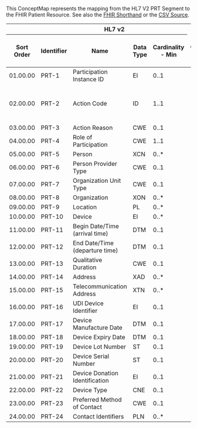 
This ConceptMap represents the mapping from the HL7 V2 PRT Segment to the FHIR Patient Resource. See also the <a href='https://github.com/HL7/v2-to-fhir/blob/master/tank/Segment PRT[GeneralPractitioner-PractitionerRole] to Patient.fsh'>FHIR Shorthand</a> or the <a href='https://github.com/HL7/v2-to-fhir/blob/master/mappings/segments/HL7 Segment - FHIR R4_ PRT[Patient-GeneralPractitioner-PractitionerRole] - Sheet1.csv'>CSV Source</a>.
<table class='grid'><thead>
<tr><th colspan='6'>HL7 v2</th><th colspan='3'>Condition (IF True, args)</th><th colspan='7'>HL7 FHIR</th><th rowspan='2'>Comments</th></tr>
<tr><th title='Rows are listed in sequence of how they appear in the v2 standard. The first column, Sort Order, provides a sort order that can re-create the original v2 standard sequence in case one opts to re-sort/filter the rows.'>Sort Order</th><th title='Contains the formal Segment Name and Field Sequence according to the base standard using &quot;-&quot; as the delimiter.'>Identifier</th><th title='The formal name of the field in the most current published version.'>Name</th><th title='The data type of the field in the most current published version if not deprecated, otherwise the data type at the time it was deprecated and removed.'>Data Type</th><th title='The V2 min cardinality expressed numerically.'>Cardinality - Min</th><td style='border-right: 2px' title='The V2 max cardinality expressed numerically.'>Cardinality - Max</td><th title='Condition in an easy to read syntax (Computable ANTLR)'>Computable ANTLR</th><th title='Condition in FHIRPath Notation'>Computable FHIRPath</th><td style='border-right: 2px' title='Condition expressed in narrative form'>Narrative</td><th title='An existing FHIR attribute in the target FHIR version.'>FHIR Attribute</th><th title='A proposed extension. It will be expressed with #ext-...# around the proposed name. '>Extension</th><th title='The FHIR attribute&apos;s data type in the target FHIR version.'>Data Type</th><th title='The FHIR min cardinality expressed numerically.'>Cardinality - Min</th><td style='border-right: 2px' title='The FHIR max cardinality expressed numerically.'>Cardinality - Max</td><th title='The URL to the Data Type Map that is to be used for the attribute in this segment.'>Data Type Mapping</th><th title='The fixed or computed value to assign'>Assignment</th><th title='The URL to the Vocabulary Map that is to be used for the coded element for this attribute.'>Vocabulary Mapping<br/>(IS, ID, CE, CEN, CWE)</th></tr></thead>
<tbody>
<tr><td>01.00.00</td><td>PRT-1</td><td>Participation Instance ID</td><td>EI</td><td>0..1</td><td style='border-right: 2px'></td><td></td><td></td><td style='border-right: 2px'></td><td></td><td></td><td></td><td></td><td></td><td></td><td></td><td></td><td></td></tr>
<tr><td>02.00.00</td><td>PRT-2</td><td>Action Code</td><td>ID</td><td>1..1</td><td style='border-right: 2px'></td><td></td><td>if mapped to a restful service to progress the message.</td><td style='border-right: 2px'>Operation</td><td></td><td></td><td></td><td></td><td>Operation</td><td></td><td></td><td></td><td></td></tr>
<tr><td>03.00.00</td><td>PRT-3</td><td>Action Reason</td><td>CWE</td><td>0..1</td><td style='border-right: 2px'></td><td></td><td></td><td style='border-right: 2px'></td><td></td><td></td><td></td><td></td><td></td><td></td><td></td><td></td><td></td></tr>
<tr><td>04.00.00</td><td>PRT-4</td><td>Role of Participation</td><td>CWE</td><td>1..1</td><td style='border-right: 2px'></td><td></td><td></td><td style='border-right: 2px'>generalPractioner[PractitionerRole.code]</td><td></td><td>CodeableConcept</td><td></td><td>CWE[CodeableConcept]</td><td>Participation</td><td></td><td></td><td></td><td></td></tr>
<tr><td>05.00.00</td><td>PRT-5</td><td>Person</td><td>XCN</td><td>0..*</td><td style='border-right: 2px'></td><td></td><td></td><td style='border-right: 2px'>generalPractitioner[PractitionerRole]</td><td></td><td>DomainResource</td><td></td><td>XCN[PractitionerRole]</td><td></td><td></td><td></td><td></td><td></td></tr>
<tr><td>06.00.00</td><td>PRT-6</td><td>Person Provider Type</td><td>CWE</td><td>0..1</td><td style='border-right: 2px'></td><td></td><td></td><td style='border-right: 2px'></td><td></td><td></td><td></td><td></td><td></td><td></td><td></td><td></td><td></td></tr>
<tr><td>07.00.00</td><td>PRT-7</td><td>Organization Unit Type</td><td>CWE</td><td>0..1</td><td style='border-right: 2px'></td><td></td><td></td><td style='border-right: 2px'></td><td></td><td></td><td></td><td></td><td></td><td></td><td></td><td></td><td></td></tr>
<tr><td>08.00.00</td><td>PRT-8</td><td>Organization</td><td>XON</td><td>0..*</td><td style='border-right: 2px'></td><td></td><td></td><td style='border-right: 2px'>generalPractitioner[PractitionerRole.organization[Organization]]</td><td></td><td>Reference(Organization)</td><td><a href='https://hl7.org/fhir/R4/Patient.Patient-definitions.html#Patient.0..1'>Patient.0..1</a></td><td>XON[Organization]</td><td></td><td></td><td></td><td></td><td></td></tr>
<tr><td>09.00.00</td><td>PRT-9</td><td>Location</td><td>PL</td><td>0..*</td><td style='border-right: 2px'></td><td></td><td></td><td style='border-right: 2px'>generalPractitioner[PractitionerRole.location[Location]]</td><td></td><td>Reference(Location)</td><td><a href='https://hl7.org/fhir/R4/Patient.Patient-definitions.html#Patient.0..1'>Patient.0..1</a></td><td>PL[Location]</td><td></td><td></td><td></td><td></td><td></td></tr>
<tr><td>10.00.00</td><td>PRT-10</td><td>Device</td><td>EI</td><td>0..*</td><td style='border-right: 2px'></td><td></td><td></td><td style='border-right: 2px'></td><td></td><td></td><td></td><td></td><td></td><td></td><td></td><td></td><td></td></tr>
<tr><td>11.00.00</td><td>PRT-11</td><td>Begin Date/Time (arrival time)</td><td>DTM</td><td>0..1</td><td style='border-right: 2px'></td><td></td><td></td><td style='border-right: 2px'>generalPractioner[PractitionerRole.period.start]</td><td></td><td>dateTime</td><td></td><td></td><td></td><td></td><td></td><td></td><td></td></tr>
<tr><td>12.00.00</td><td>PRT-12</td><td>End Date/Time (departure time)</td><td>DTM</td><td>0..1</td><td style='border-right: 2px'></td><td></td><td></td><td style='border-right: 2px'>generalPractioner[PractitionerRole.period.end]</td><td></td><td>dateTime</td><td></td><td></td><td></td><td></td><td></td><td></td><td></td></tr>
<tr><td>13.00.00</td><td>PRT-13</td><td>Qualitative Duration</td><td>CWE</td><td>0..1</td><td style='border-right: 2px'></td><td></td><td></td><td style='border-right: 2px'></td><td></td><td></td><td></td><td></td><td></td><td></td><td></td><td></td><td></td></tr>
<tr><td>14.00.00</td><td>PRT-14</td><td>Address</td><td>XAD</td><td>0..*</td><td style='border-right: 2px'></td><td></td><td></td><td style='border-right: 2px'>generalPractioner[PractitionerRole.Practitioner[Practitioner.address]]</td><td></td><td>Address</td><td><a href='https://hl7.org/fhir/R4/Patient.Patient-definitions.html#Patient.0..*'>Patient.0..*</a></td><td>XAD[Address]</td><td></td><td></td><td></td><td></td><td></td></tr>
<tr><td>15.00.00</td><td>PRT-15</td><td>Telecommunication Address</td><td>XTN</td><td>0..*</td><td style='border-right: 2px'></td><td></td><td></td><td style='border-right: 2px'>generalPractioner[PractitionerRole.telecom]</td><td></td><td>ContactPoint</td><td><a href='https://hl7.org/fhir/R4/Patient.Patient-definitions.html#Patient.0..*'>Patient.0..*</a></td><td>XTN[ContactPoint]</td><td></td><td></td><td></td><td></td><td></td></tr>
<tr><td>16.00.00</td><td>PRT-16</td><td>UDI Device Identifier</td><td>EI</td><td>0..1</td><td style='border-right: 2px'></td><td></td><td></td><td style='border-right: 2px'></td><td></td><td></td><td></td><td></td><td></td><td></td><td></td><td></td><td></td></tr>
<tr><td>17.00.00</td><td>PRT-17</td><td>Device Manufacture Date</td><td>DTM</td><td>0..1</td><td style='border-right: 2px'></td><td></td><td></td><td style='border-right: 2px'></td><td></td><td></td><td></td><td></td><td></td><td></td><td></td><td></td><td></td></tr>
<tr><td>18.00.00</td><td>PRT-18</td><td>Device Expiry Date</td><td>DTM</td><td>0..1</td><td style='border-right: 2px'></td><td></td><td></td><td style='border-right: 2px'></td><td></td><td></td><td></td><td></td><td></td><td></td><td></td><td></td><td></td></tr>
<tr><td>19.00.00</td><td>PRT-19</td><td>Device Lot Number</td><td>ST</td><td>0..1</td><td style='border-right: 2px'></td><td></td><td></td><td style='border-right: 2px'></td><td></td><td></td><td></td><td></td><td></td><td></td><td></td><td></td><td></td></tr>
<tr><td>20.00.00</td><td>PRT-20</td><td>Device Serial Number</td><td>ST</td><td>0..1</td><td style='border-right: 2px'></td><td></td><td></td><td style='border-right: 2px'></td><td></td><td></td><td></td><td></td><td></td><td></td><td></td><td></td><td></td></tr>
<tr><td>21.00.00</td><td>PRT-21</td><td>Device Donation Identification</td><td>EI</td><td>0..1</td><td style='border-right: 2px'></td><td></td><td></td><td style='border-right: 2px'></td><td></td><td></td><td></td><td></td><td></td><td></td><td></td><td></td><td></td></tr>
<tr><td>22.00.00</td><td>PRT-22</td><td>Device Type</td><td>CNE</td><td>0..1</td><td style='border-right: 2px'></td><td></td><td></td><td style='border-right: 2px'></td><td></td><td></td><td></td><td></td><td></td><td></td><td></td><td></td><td></td></tr>
<tr><td>23.00.00</td><td>PRT-23</td><td>Preferred Method of Contact</td><td>CWE</td><td>0..1</td><td style='border-right: 2px'></td><td></td><td></td><td style='border-right: 2px'>generalPractitioner[PractitionerRole.extension??-preferredMethodOfContact]</td><td></td><td>CodeableConcept</td><td><a href='https://hl7.org/fhir/R4/Patient.Patient-definitions.html#Patient.0..1'>Patient.0..1</a></td><td>CWE[CodeableConcept]</td><td>PreferredMethodOfContact</td><td></td><td></td><td></td><td></td></tr>
<tr><td>24.00.00</td><td>PRT-24</td><td>Contact Identifiers</td><td>PLN</td><td>0..*</td><td style='border-right: 2px'></td><td></td><td></td><td style='border-right: 2px'>generalPractitioner[PractitionerRole.identifier[2]]</td><td></td><td>identifier</td><td><a href='https://hl7.org/fhir/R4/Patient.Patient-definitions.html#Patient.0..*'>Patient.0..*</a></td><td>PLN[Identifier]</td><td></td><td></td><td></td><td></td><td></td></tr>
</tbody>
</table>
